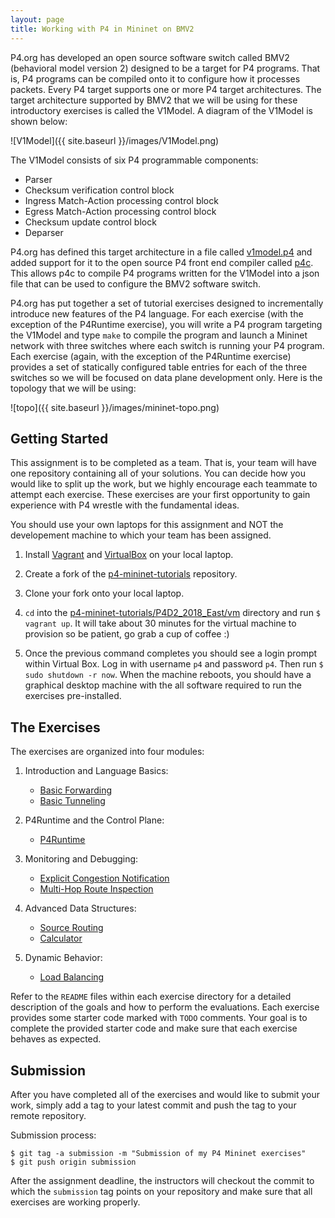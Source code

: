 ```yaml
---
layout: page
title: Working with P4 in Mininet on BMV2
---
```


P4.org has developed an open source software switch called BMV2 (behavioral model version 2) designed to be a target for P4 programs. That is, P4 programs can be compiled onto it to configure how it processes packets. Every P4 target supports one or more P4 target architectures. The target architecture supported by BMV2 that we will be using for these introductory exercises is called the V1Model. A diagram of the V1Model is shown below:

![V1Model]({{ site.baseurl }}/images/V1Model.png)

The V1Model consists of six P4 programmable components:
* Parser
* Checksum verification control block
* Ingress Match-Action processing control block
* Egress Match-Action processing control block
* Checksum update control block
* Deparser

P4.org has defined this target architecture in a file called [v1model.p4](https://github.com/p4lang/p4c/blob/master/p4include/v1model.p4) and added support for it to the open source P4 front end compiler called [p4c](https://github.com/p4lang/p4c). This allows p4c to compile P4 programs written for the V1Model into a json file that can be used to configure the BMV2 software switch.

P4.org has put together a set of tutorial exercises designed to incrementally introduce new features of the P4 language. For each exercise (with the exception of the P4Runtime exercise), you will write a P4 program targeting the V1Model and type `make` to compile the program and launch a Mininet network with three switches where each switch is running your P4 program. Each exercise (again, with the exception of the P4Runtime exercise) provides a set of statically configured table entries for each of the three switches so we will be focused on data plane development only. Here is the topology that we will be using:

![topo]({{ site.baseurl }}/images/mininet-topo.png)

Getting Started
---------------

This assignment is to be completed as a team. That is, your team will have one repository containing all of your solutions. You can decide how you would like to split up the work, but we highly encourage each teammate to attempt each exercise. These exercises are your first opportunity to gain experience with P4 wrestle with the fundamental ideas.

You should use your own laptops for this assignment and NOT the developement machine to which your team has been assigned.

1. Install [Vagrant](https://vagrantup.com/) and [VirtualBox](https://virtualbox.org/) on your local laptop.

2. Create a fork of the [p4-mininet-tutorials](https://github.com/CS344-Stanford-18/p4-mininet-tutorials) repository.

3. Clone your fork onto your local laptop.

4. `cd` into the [p4-mininet-tutorials/P4D2_2018_East/vm](https://github.com/CS344-Stanford-18/p4-mininet-tutorials/tree/master/P4D2_2018_East/vm) directory and run `$ vagrant up`. It will take about 30 minutes for the virtual machine to provision so be patient, go grab a cup of coffee :)

5. Once the previous command completes you should see a login prompt within Virtual Box. Log in with username `p4` and password `p4`. Then run `$ sudo shutdown -r now`. When the machine reboots, you should have a graphical desktop machine with the all software required to run the exercises pre-installed.

The Exercises
-------------

The exercises are organized into four modules:

1. Introduction and Language Basics:
    * [Basic Forwarding](https://github.com/CS344-Stanford-18/p4-mininet-tutorials/tree/master/P4D2_2018_East/exercises/basic)
    * [Basic Tunneling](https://github.com/CS344-Stanford-18/p4-mininet-tutorials/blob/master/P4D2_2018_East/exercises/basic_tunnel)
    
2. P4Runtime and the Control Plane:
    * [P4Runtime](https://github.com/CS344-Stanford-18/p4-mininet-tutorials/blob/master/P4D2_2018_East/exercises/p4runtime)
    
3. Monitoring and Debugging:
    * [Explicit Congestion Notification](https://github.com/CS344-Stanford-18/p4-mininet-tutorials/blob/master/P4D2_2018_East/exercises/ecn)
    * [Multi-Hop Route Inspection](https://github.com/CS344-Stanford-18/p4-mininet-tutorials/blob/master/P4D2_2018_East/exercises/mri)
    
4. Advanced Data Structures:
    * [Source Routing](https://github.com/CS344-Stanford-18/p4-mininet-tutorials/blob/master/P4D2_2018_East/exercises/source_routing)
    * [Calculator](https://github.com/CS344-Stanford-18/p4-mininet-tutorials/blob/master/P4D2_2018_East/exercises/calc)
    
5. Dynamic Behavior:
    * [Load Balancing](https://github.com/CS344-Stanford-18/p4-mininet-tutorials/tree/master/P4D2_2018_East/exercises/load_balance)
    
Refer to the `README` files within each exercise directory for a detailed description of the goals and how to perform the evaluations. Each exercise provides some starter code marked with `TODO` comments. Your goal is to complete the provided starter code and make sure that each exercise behaves as expected.

Submission
----------

After you have completed all of the exercises and would like to submit your work, simply add a tag to your latest commit and push the tag to your remote repository.

Submission process:

```
$ git tag -a submission -m "Submission of my P4 Mininet exercises"
$ git push origin submission
```

After the assignment deadline, the instructors will checkout the commit to which the `submission` tag points on your repository and make sure that all exercises are working properly.

